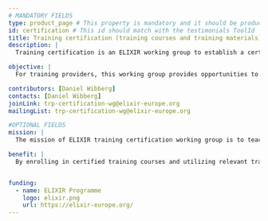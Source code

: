 ```yaml
---
# MANDATORY FIELDS
type: product_page # This property is mandatory and it should be product_page
id: certification # This id should match with the testimonials ToolId
title: Training certification (training courses and training materials)
description: |
  Training certification is an ELIXIR working group to establish a certification process for training courses and training material within ELIXIR and beyond. 

objective: |
  For training providers, this working group provides opportunities to certificate their training events; for trainers, the working group offers an environment for improving materials and event information; for trainees, it offers a possibility to check the quality of a training course.

contributors: [Daniel Wibberg]
contacts: [Daniel Wibberg]
joinLink: trp-certification-wg@elixir-europe.org
mailingList: trp-certification-wg@elixir-europe.org

#OPTIONAL FIELDS
mission: |
  The mission of ELIXIR training certification working group is to teach the highest standard of proficiency, knowledge, and competence in life science training. Certification is a validation of a training course affirming that it met the necessary benchmarks to excel in life sciences. One of the primary goals of training certification is to enhance the overall quality and standardization of scientific practice. By establishing specific criteria and requirements, it ensures that certified training courses and materials will teach / include the necessary knowledge, skills, and expertise.

benefit: |
  By enrolling in certified training courses and utilizing relevant training materials, learners can unlock a world of opportunities and propel their careers to new heights. One of the key advantages of training certification is the validation it provides. Obtaining a recognized certification demonstrates to employers and peers that the course possess a certain level of expertise and competence in a specific field. This validation can significantly boost the credibility and visibility of the training course / training material. Moreover, certificated training course offer a structured learning path. They provide a comprehensive curriculum designed by experts, ensuring that the participant will acquire a well-rounded understanding of the subject matter. This structured approach helps the participant building a strong foundation and develop specialized skills, enabling them to tackle real-world challenges with confidence. Another benefit of training certification is the access it grants to a vast network of professionals. By joining a certified training program, the trainer become part of a community of like-minded individuals who share similar goals and interests. This network can be invaluable for networking, collaboration, and knowledge sharing, fostering personal and professional growth. Furthermore, training certifications often come with up-to-date and relevant course materials. These materials are carefully curated to provide the most current insights, best practices, and practical examples. By leveraging these resources, trainer can stay ahead of the curve, adapt to evolving trends, and remain competitive in your field. In conclusion, training certifications offer a multitude of benefits and exciting visions for individuals. From validation and structured learning to networking opportunities and access to relevant materials, certifications empower learners to excel in their chosen fields.


funding:
  - name: ELIXIR Programme
    logo: elixir.png
    url: https://elixir-europe.org/ 
---
```

